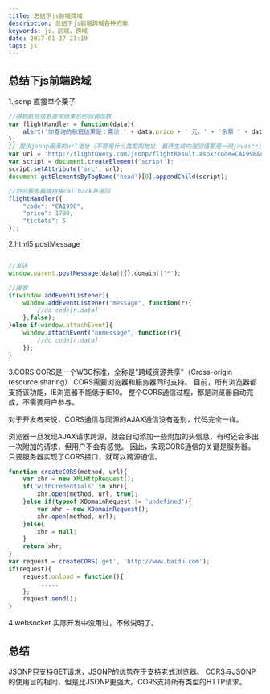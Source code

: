 ```yaml
---
title: 总结下js前端跨域
description: 总结下js前端跨域各种方案
keywords: js，前端，跨域
date: 2017-01-27 21:19
tags: js
---
```

## 总结下js前端跨域

1.jsonp
直接举个栗子
```javascript
//得到航班信息查询结果后的回调函数
var flightHandler = function(data){
	alert('你查询的航班结果是：票价 ' + data.price + ' 元，' + '余票 ' + data.tickets + ' 张。');
};
// 提供jsonp服务的url地址（不管是什么类型的地址，最终生成的返回值都是一段javascript代码）
var url = "http://flightQuery.com/jsonp/flightResult.aspx?code=CA1998&callback=flightHandler";
var script = document.createElement('script');
script.setAttribute('src', url);
document.getElementsByTagName('head')[0].appendChild(script); 

//然后服务器端拼接callback并返回
flightHandler({
    "code": "CA1998",
    "price": 1780,
    "tickets": 5
});
```
2.html5 postMessage
```javascript

//发送
window.parent.postMessage(data||{},domain||'*');

//接收
if(window.addEventListener){
	window.addEventListener("message", function(r){
		//do code[r.data]
	},false);
}else if(window.attachEvent){
	window.attachEvent("onmessage", function(r){
		//do code[r.data]
	});
}
```
3.CORS 
CORS是一个W3C标准，全称是"跨域资源共享"（Cross-origin resource sharing）
CORS需要浏览器和服务器同时支持。
目前，所有浏览器都支持该功能，IE浏览器不能低于IE10。
整个CORS通信过程，都是浏览器自动完成，不需要用户参与。

对于开发者来说，CORS通信与同源的AJAX通信没有差别，代码完全一样。

浏览器一旦发现AJAX请求跨源，就会自动添加一些附加的头信息，有时还会多出一次附加的请求，但用户不会有感觉。
因此，实现CORS通信的关键是服务器。只要服务器实现了CORS接口，就可以跨源通信。

```javascript
function createCORS(method, url){
    var xhr = new XMLHttpRequest();
    if('withCredentials' in xhr){
        xhr.open(method, url, true);
    }else if(typeof XDomainRequest != 'undefined'){
        var xhr = new XDomainRequest();
        xhr.open(method, url);
    }else{
        xhr = null;
    }
    return xhr;
}
var request = createCORS('get', 'http://www.baidu.com');
if(request){
    request.onload = function(){
        ......
    };
    request.send();
}
```
4.websocket
实际开发中没用过，不做说明了。


## 总结
JSONP只支持GET请求，JSONP的优势在于支持老式浏览器。
CORS与JSONP的使用目的相同，但是比JSONP更强大。CORS支持所有类型的HTTP请求。

